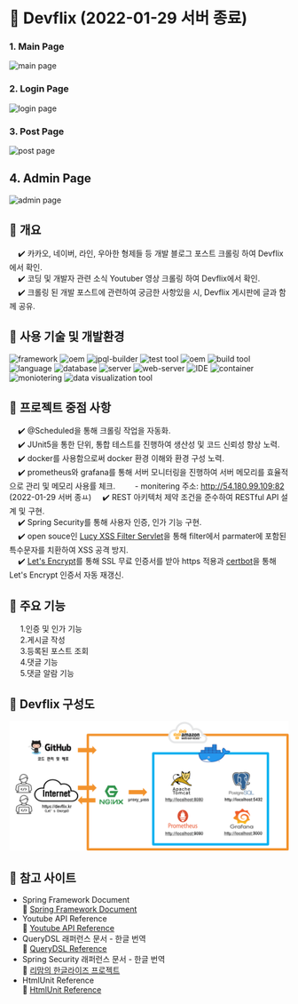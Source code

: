 # :seedling: Devflix (2022-01-29 서버 종료)

### 1. Main Page

![main page](./main-page.gif)

### 2. Login Page

![login page](./login-page.gif)

### 3. Post Page

![post page](./post-page.gif)

## 4. Admin Page

![admin page](./admin-page.gif)

## :pushpin: 개요

&nbsp;&nbsp;&nbsp;&nbsp;:heavy_check_mark: 카카오, 네이버, 라인, 우아한 형제들 등 개발 블로그 포스트 크롤링 하여 Devflix에서 확인.  
&nbsp;&nbsp;&nbsp;&nbsp;:heavy_check_mark: 코딩 및 개발자 관련 소식 Youtuber 영상 크롤링 하여 Devflix에서 확인.  
&nbsp;&nbsp;&nbsp;&nbsp;:heavy_check_mark: 크롤링 된 개발 포스트에 관련하여 궁금한 사항있을 시, Devflix 게시판에 글과 함께 공유.

## :pushpin: 사용 기술 및 개발환경

![framework](https://img.shields.io/badge/spring%20boot-2.2.2-yellowgreen) ![oem](https://img.shields.io/badge/spring%20data%20jpa-2.2.2-yellow) ![jpql-builder](https://img.shields.io/badge/queryDSL-4.2.2-blue) ![test tool](https://img.shields.io/badge/JUnit-5-green) ![oem](https://img.shields.io/badge/lucy%20xss%20servlet-2.0.0-green) ![build tool](https://img.shields.io/badge/gardle-6.6.1-blue) ![language](https://img.shields.io/badge/java-open--jdk--8-orange) ![database](https://img.shields.io/badge/postgreSQL-11.10-blue) ![server](https://img.shields.io/badge/ubuntu-20.04.1-important) ![web-server](https://img.shields.io/badge/nginx-1.18.0-green) ![IDE](https://img.shields.io/badge/inteliJ-3.2-blueviolet) ![container](https://img.shields.io/badge/docker-latest-lightgray) ![moniotering](https://img.shields.io/badge/prometheus-latest-lightgray) ![data visualization tool](https://img.shields.io/badge/grafana-latest-lightgray)

## :pushpin: 프로젝트 중점 사항

&nbsp;&nbsp;&nbsp;&nbsp;:heavy_check_mark: @Scheduled을 통해 크롤링 작업을 자동화.  
&nbsp;&nbsp;&nbsp;&nbsp;:heavy_check_mark: JUnit5을 통한 단위, 통합 테스트를 진행하여 생산성 및 코드 신뢰성 향상 노력.  
&nbsp;&nbsp;&nbsp;&nbsp;:heavy_check_mark: docker를 사용함으로써 docker 환경 이해와 환경 구성 노력.  
&nbsp;&nbsp;&nbsp;&nbsp;:heavy_check_mark: prometheus와 grafana를 통해 서버 모니터링을 진행하여 서버 메모리를 효율적으로 관리 및 메모리 사용률 체크.
&nbsp;&nbsp;&nbsp;&nbsp;&nbsp;&nbsp;&nbsp; - monitering 주소: http://54.180.99.109:82 (2022-01-29 서버 종ㅛ)
&nbsp;&nbsp;&nbsp;&nbsp;:heavy_check_mark: REST 아키텍처 제약 조건을 준수하여 RESTful API 설계 및 구현.  
&nbsp;&nbsp;&nbsp;&nbsp;:heavy_check_mark: Spring Security를 통해 사용자 인증, 인가 기능 구현.  
&nbsp;&nbsp;&nbsp;&nbsp;:heavy_check_mark: open souce인 [Lucy XSS Filter Servlet](https://github.com/naver/lucy-xss-servlet-filter)을 통해 filter에서 parmater에 포함된 특수문자를 치환하여 XSS 공격 방지.  
&nbsp;&nbsp;&nbsp;&nbsp;:heavy_check_mark: [Let's Encrypt](https://letsencrypt.org/)를 통해 SSL 무료 인증서를 받아 https 적용과 [certbot](https://github.com/certbot/certbot)을 통해 Let's Encrypt 인증서 자동 재갱신.

## :pushpin: 주요 기능

&nbsp;&nbsp;&nbsp;&nbsp; 1.인증 및 인가 기능  
&nbsp;&nbsp;&nbsp;&nbsp; 2.게시글 작성  
&nbsp;&nbsp;&nbsp;&nbsp; 3.등록된 포스트 조회  
&nbsp;&nbsp;&nbsp;&nbsp; 4.댓글 기능  
&nbsp;&nbsp;&nbsp;&nbsp; 5.댓글 알람 기능

## :pushpin: Devflix 구성도

![devflix architecture](./devflix-architecture.png)

## :pushpin: 참고 사이트

- Spring Framework Document  
  :bookmark_tabs: [Spring Framework Document](https://docs.spring.io/spring-framework/docs/current/reference/html/)
- Youtube API Reference  
  :bookmark_tabs: [Youtube API Reference](https://developers.google.com/youtube/v3/docs?hl=ko)
- QueryDSL 래퍼런스 문서 - 한글 번역  
  :bookmark_tabs: [QueryDSL Reference](http://www.querydsl.com/static/querydsl/4.0.1/reference/ko-KR/html_single/)
- Spring Security 래퍼런스 문서 - 한글 번역  
  :bookmark_tabs: [리맘의 한글라이즈 프로젝트](https://godekdls.github.io/Spring%20Security/authentication/)
- HtmlUnit Reference  
  :bookmark_tabs: [HtmlUnit Reference](https://htmlunit.sourceforge.io/frame-howto.html)
